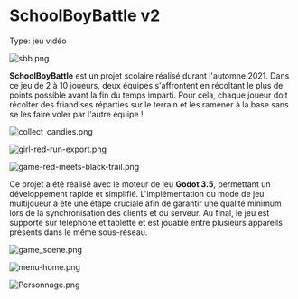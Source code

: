 # SchoolBoyBattle v2

Type: jeu vidéo

![sbb.png](https://imgur.com/TeQHzHp.png)

**SchoolBoyBattle** est un projet scolaire réalisé durant l'automne 2021. Dans ce jeu de 2 à 10 joueurs, deux équipes s'affrontent en récoltant le plus de points possible avant la fin du temps imparti. Pour cela, chaque joueur doit récolter des friandises réparties sur le terrain et les ramener à la base sans se les faire voler par l'autre équipe !

![collect_candies.png](https://imgur.com/qEgDCUQ.png)

![girl-red-run-export.png](https://imgur.com/hRoYrGe.png)

![game-red-meets-black-trail.png](https://imgur.com/x2Ld3L1.png)

Ce projet a été réalisé avec le moteur de jeu **Godot 3.5**, permettant un développement rapide et simplifié. L'implémentation du mode de jeu multijoueur a été une étape cruciale afin de garantir une qualité minimum lors de la synchronisation des clients et du serveur. Au final, le jeu est supporté sur téléphone et tablette et est jouable entre plusieurs appareils présents dans le même sous-réseau.

![game_scene.png](https://imgur.com/DIz1O8v.png)

![menu-home.png](https://imgur.com/GadWbVM.png)

![Personnage.png](https://imgur.com/YDlbp9i.png)
